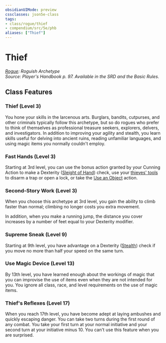 ```yaml
---
obsidianUIMode: preview
cssclasses: json5e-class
tags:
- class/rogue/thief
- compendium/src/5e/phb
aliases: ["Thief"]
---
```

# Thief
*[Rogue](rogue.md): Roguish Archetype*  
*Source: Player's Handbook p. 97. Available in the SRD and the Basic Rules.*  


## Class Features

### Thief (Level 3)

You hone your skills in the larcenous arts. Burglars, bandits, cutpurses, and other criminals typically follow this archetype, but so do rogues who prefer to think of themselves as professional treasure seekers, explorers, delvers, and investigators. In addition to improving your agility and stealth, you learn skills useful for delving into ancient ruins, reading unfamiliar languages, and using magic items you normally couldn't employ.

### Fast Hands (Level 3)

Starting at 3rd level, you can use the bonus action granted by your Cunning Action to make a Dexterity ([Sleight of Hand](4-Resources/Compendium/rules/skills.md#Sleight%20of%20Hand)) check, use your [thieves' tools](4-Resources/Compendium/items/thieves-tools.md) to disarm a trap or open a lock, or take the [Use an Object](4-Resources/Compendium/rules/actions.md#Use%20an%20Object) action.

### Second-Story Work (Level 3)

When you choose this archetype at 3rd level, you gain the ability to climb faster than normal; climbing no longer costs you extra movement.

In addition, when you make a running jump, the distance you cover increases by a number of feet equal to your Dexterity modifier.

### Supreme Sneak (Level 9)

Starting at 9th level, you have advantage on a Dexterity ([Stealth](4-Resources/Compendium/rules/skills.md#Stealth)) check if you move no more than half your speed on the same turn.

### Use Magic Device (Level 13)

By 13th level, you have learned enough about the workings of magic that you can improvise the use of items even when they are not intended for you. You ignore all class, race, and level requirements on the use of magic items.

### Thief's Reflexes (Level 17)

When you reach 17th level, you have become adept at laying ambushes and quickly escaping danger. You can take two turns during the first round of any combat. You take your first turn at your normal initiative and your second turn at your initiative minus 10. You can't use this feature when you are surprised.